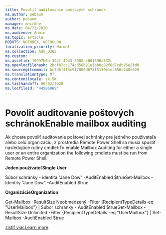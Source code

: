 ```yaml
---
title: Povoliť auditovanie poštových schránok
ms.author: pebaum
author: pebaum
manager: mnirkhe
ms.date: 04/21/2020
ms.audience: Admin
ms.topic: article
ROBOTS: NOINDEX, NOFOLLOW
localization_priority: Normal
ms.collection: Adm_O365
ms.custom: ''
ms.assetid: 19997b0a-394f-4943-8908-c601696a332c
ms.openlocfilehash: 2bcfb7cc174cd58b21e1bb0c82f0d7cdb25e2fdd
ms.sourcegitcommit: bc7d6f4f3c9f7060d073f5130e1ec856e248d020
ms.translationtype: MT
ms.contentlocale: sk-SK
ms.lasthandoff: 06/02/2020
ms.locfileid: "44506969"
---
```

# <a name="enable-mailbox-auditing"></a><span data-ttu-id="19ad9-102">Povoliť auditovanie poštových schránok</span><span class="sxs-lookup"><span data-stu-id="19ad9-102">Enable mailbox auditing</span></span>

<span data-ttu-id="19ad9-103">Ak chcete povoliť auditovanie poštovej schránky pre jedného používateľa alebo celú organizáciu, z prostredia Remote Power Shell sa musia spustiť nasledujúce rutiny cmdlet:</span><span class="sxs-lookup"><span data-stu-id="19ad9-103">To enable Mailbox Auditing for either a single user or an entire organization the following cmdlets must be run from Remote Power Shell:</span></span>
  
 <span data-ttu-id="19ad9-104">**Jeden používateľ**</span><span class="sxs-lookup"><span data-stu-id="19ad9-104">**Single User**</span></span>
  
<span data-ttu-id="19ad9-105">Súbor schránky - identita "Jane Dow" -AuditEnabled $true</span><span class="sxs-lookup"><span data-stu-id="19ad9-105">Set-Mailbox -Identity "Jane Dow" -AuditEnabled $true</span></span>
  
 <span data-ttu-id="19ad9-106">**Organizácie**</span><span class="sxs-lookup"><span data-stu-id="19ad9-106">**Organization**</span></span>
  
<span data-ttu-id="19ad9-107">Get-Mailbox -ResultSize Neobmedzený -Filter {RecipientTypeDetails-eq "UserMailbox"} | Súbor schránky - AuditEnabled $true</span><span class="sxs-lookup"><span data-stu-id="19ad9-107">Get-Mailbox -ResultSize Unlimited -Filter {RecipientTypeDetails -eq "UserMailbox"} | Set-Mailbox -AuditEnabled $true</span></span>
  
[<span data-ttu-id="19ad9-108">zistiť viac</span><span class="sxs-lookup"><span data-stu-id="19ad9-108">Learn more</span></span>](https://docs.microsoft.com/microsoft-365/compliance/enable-mailbox-auditing)
  

